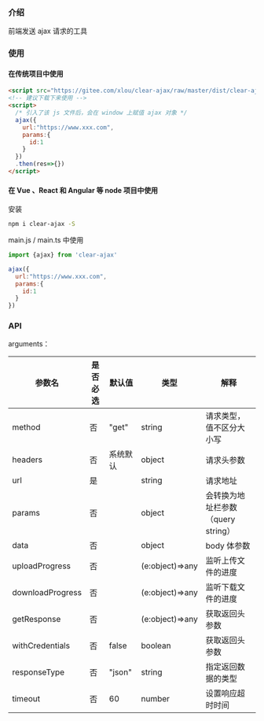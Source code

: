 ### 介绍

前端发送 ajax 请求的工具

### 使用

#### 在传统项目中使用

```html
<script src="https://gitee.com/xlou/clear-ajax/raw/master/dist/clear-ajax.min.js"></script>
<!-- 建议下载下来使用 -->
<script>
  /* 引入了该 js 文件后，会在 window 上赋值 ajax 对象 */
  ajax({
    url:"https://www.xxx.com",
    params:{
      id:1
    }
  })
  .then(res=>{})
</script>
```

#### 在 Vue 、React 和 Angular 等 node 项目中使用

安装

``` bash
npm i clear-ajax -S
```

main.js / main.ts 中使用

``` javascript
import {ajax} from 'clear-ajax'

ajax({
  url:"https://www.xxx.com",
  params:{
    id:1
  }
})
```

### API

arguments：

|参数名|是否必选|默认值|类型|解释|
|----|----|----|----|----|
|method|否|"get"|string|请求类型，值不区分大小写|
|headers|否|系统默认|object|请求头参数|
|url|是||string|请求地址|
|params|否||object|会转换为地址栏参数（query string）|
|data|否||object|body 体参数|
|uploadProgress|否||(e:object)=>any|监听上传文件的进度|
|downloadProgress|否||(e:object)=>any|监听下载文件的进度|
|getResponse|否||(e:object)=>any|获取返回头参数|
|withCredentials|否|false|boolean|获取返回头参数|
|responseType|否|"json"|string|指定返回数据的类型|
|timeout|否|60|number|设置响应超时时间|